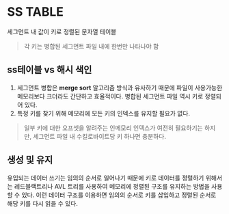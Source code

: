 # SS TABLE

세그먼트 내 값이 키로 정렬된 문자열 테이블
> 각 키는 병합된 세그먼트 파일 내에 한번만 나타나야 함

## ss테이블 vs 해시 색인
1. 세그먼트 병합은 **merge sort** 알고리즘 방식과 유사하기 때문에 파일이 사용가능한 메모리보다 크더라도 간단하고 효율적이다. 병합된 세그먼트 파일 역시 키로 정렬되어 있다.
2. 특정 키를 찾기 위해 메모리에 모든 키의 인덱스를 유지할 필요가 없다. 

> 일부 키에 대한 오프셋을 알려주는 인메모리 인덱스가 여전히 필요하기는 하지만, 세그먼트 파일 내 수킬로바이트당 키 하나면 충분하다.


## 생성 및 유지
유입되는 데이터 쓰기는 임의의 순서로 일어나기 때문에 키로 데이터를 정렬하기 위해서는 레드블랙트리나 AVL 트리를 사용하여 메모리에 정렬된 구조를 유지하는 방법을 사용할 수 있다.
이런 데이터 구조를 이용하면 임의의 순서로 키를 삽입하고 정렬된 순서로 해당 키를 다시 읽을 수 있다.



